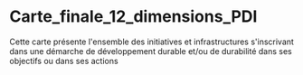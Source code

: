 # Carte_finale_12_dimensions_PDI
Cette carte présente l'ensemble des initiatives et infrastructures s'inscrivant dans une démarche de développement durable et/ou de durabilité dans ses objectifs ou dans ses actions

